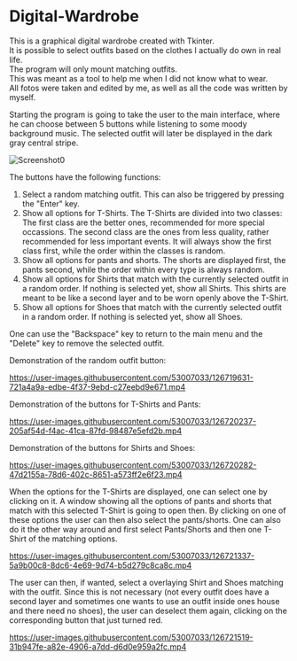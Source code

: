 # Digital-Wardrobe
<p>This is a graphical digital wardrobe created with Tkinter.<br>
It is possible to select outfits based on the clothes I actually do own in real life.<br>
The program will only mount matching outfits.<br>
This was meant as a tool to help me when I did not know what to wear.<br>
All fotos were taken and edited by me, as well as all the code was written by myself.</p>

<p>Starting the program is going to take the user to the main interface, where he can choose between 5 buttons while listening to some moody background music. The selected outfit will later be displayed in the dark gray central stripe.</p>

![Screenshot0](https://user-images.githubusercontent.com/53007033/126713530-84b8373d-bb3f-40ce-b57c-6634ac3a1efc.jpg)

<p> The buttons have the following functions:

1. Select a random matching outfit. This can also be triggered by pressing the "Enter" key.
2. Show all options for T-Shirts. The T-Shirts are divided into two classes: 
  The first class are the better ones, recommended for more special occassions. 
  The second class are the ones from less quality, rather recommended for less important events.
  It will always show the first class first, while the order within the classes is random.
3. Show all options for pants and shorts. The shorts are displayed first, the pants second, while the order within every type is always random.
4. Show all options for Shirts that match with the currently selected outfit in a random order. If nothing is selected yet, show all Shirts.
  This shirts are meant to be like a second layer and to be worn openly above the T-Shirt.
5. Show all options for Shoes that match with the currently selected outfit in a random order. If nothing is selected yet, show all Shoes.

One can use the "Backspace" key to return to the main menu and the "Delete" key to remove the selected outfit.</p>


Demonstration of the random outfit button:

https://user-images.githubusercontent.com/53007033/126719631-721a4a9a-edbe-4f37-9ebd-c27eebd9e671.mp4


Demonstration of the buttons for T-Shirts and Pants:

https://user-images.githubusercontent.com/53007033/126720237-205af54d-f4ac-41ca-87fd-98487e5efd2b.mp4

Demonstration of the buttons for Shirts and Shoes:

https://user-images.githubusercontent.com/53007033/126720282-47d2155a-78d6-402c-8651-a573ff2e6f23.mp4


<p> When the options for the T-Shirts are displayed, one can select one by clicking on it. 
  A window showing all the options of pants and shorts that match with this selected T-Shirt is going to open then.
  By clicking on one of these options the user can then also select the pants/shorts.
  One can also do it the other way around and first select Pants/Shorts and then one T-Shirt of the matching options. </p>
  
https://user-images.githubusercontent.com/53007033/126721337-5a9b00c8-8dc6-4e69-9d74-b5d279c8ca8c.mp4

<p> The user can then, if wanted, select a overlaying Shirt and Shoes matching with the outfit.
  Since this is not necessary (not every outfit does have a second layer and sometimes one wants to use an outfit inside ones house and there need no shoes), the user can deselect them again, clicking on the corresponding button that just turned red. </p>
  
https://user-images.githubusercontent.com/53007033/126721519-31b947fe-a82e-4906-a7dd-d6d0e959a2fc.mp4
